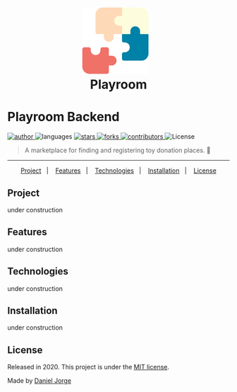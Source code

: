 <h1 align="center">
   <img alt="Playroom" 
      title="#delicinha"
      src=".github/logo.svg"
      width="150px" />
   &nbsp;<div align="center">Playroom</div>
</h1>
 
<h1> Playroom Backend </h1>

<p align="left">
   <a href="https://github.com/danieljpgo">
      <img
         alt="author"
         src="https://img.shields.io/badge/author-danieljpgo-0081A7?style=flat-square"
      />
   </a>
   <img
      alt="languages"
      src="https://img.shields.io/github/languages/count/danieljpgo/playroom-backend?color=0081A7&style=flat-square"
   />
   <a href="https://github.com/danieljpgo/playroom-backend/stargazers">
      <img
         alt="stars"
         src="https://img.shields.io/github/stars/danieljpgo/playroom-backend?color=0081A7&style=flat-square"/>
   </a>
   <a href="https://github.com/danieljpgo/playroom-backend/network/members">
      <img
         alt="forks"
         src="https://img.shields.io/github/forks/danieljpgo/playroom-backend?color=0081A7&style=flat-square"/>
   </a>
   <a href="https://github.com/danieljpgo/playroom-backend/graphs/contributors">
      <img
         alt="contributors"
         src="https://img.shields.io/github/contributors/danieljpgo/playroom-backend?color=0081A7&style=flat-square"/>
   </a>
   
  <img alt="License" src="https://img.shields.io/badge/license-MIT-0081A7?style=flat-square">
</p>

> A marketplace for finding and registering toy donation places. :jigsaw:

----


<p align="center">
   <a href="#-project">Project</a>&nbsp;&nbsp;&nbsp;|&nbsp;&nbsp;&nbsp;
   <a href="#-features">Features</a>&nbsp;&nbsp;&nbsp;|&nbsp;&nbsp;&nbsp;
   <a href="#-technologies">Technologies</a>&nbsp;&nbsp;&nbsp;|&nbsp;&nbsp;&nbsp;
   <a href="#-installation">Installation</a>&nbsp;&nbsp;&nbsp;|&nbsp;&nbsp;&nbsp;
   <a href="#-license">License</a>
</p>


## Project
under construction 

## Features
under construction 

## Technologies
under construction 

## Installation
under construction 

## License
Released in 2020. This project is under the [MIT license](https://github.com/danieljpgo/playroom-backend/master/LICENSE).

Made by [Daniel Jorge](https://github.com/danieljpgo)
